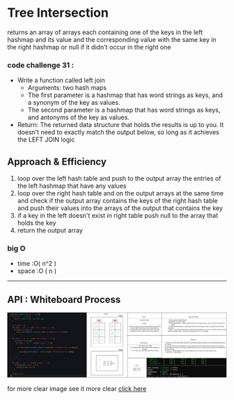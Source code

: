 # Tree Intersection

returns an array of arrays each containing one of the keys in the left hashmap and its value and the corresponding value with the same key in the right hashmap or null if it didn't occur in the right one


### code challenge 31 :

- Write a function called left join
    - Arguments: two hash maps
    - The first parameter is a hashmap that has word strings as keys, and a synonym of the key as values.
    - The second parameter is a hashmap that has word strings as keys, and antonyms of the key as values.
- Return: The returned data structure that holds the results is up to you. It doesn’t need to exactly match the output below, so long as it achieves the LEFT JOIN logic

## Approach & Efficiency
1. loop over the left hash table and push to the output array the entries of the left hashmap that have any values 
2. loop over the right hash table and on the output arrays at the same time and check if the output array contains the keys of the right hash table and push their values into the arrays of the output that contains the key
3. if a key in the left doesn't exist in right table push null to the array that holds the key
4. return the output array 

### big O
* time  :O( n^2 )
* space :O ( n )
***

## API : Whiteboard Process

![white board](https://github.com/tamaraalbilleh/data-structures-and-algorithms/blob/main/javascript-401d9/challenges/assets/cc26.png?raw=true)

for more clear image see it more clear [click here](https://app.diagrams.net/#LCopy%20of%20Untitled%20Diagram.drawio)
